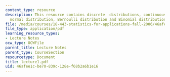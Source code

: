 ```yaml
---
content_type: resource
description: This resource contains discrete  distributions, continuous distributions,
  normal distribution, Bernoulli distribution and Binomial distribution.
file: /media/courses/18-443-statistics-for-applications-fall-2006/46afee1cbe70839c128ef68b2a6b1e16_lecture1.pdf
file_type: application/pdf
learning_resource_types:
- Lecture Notes
ocw_type: OCWFile
parent_title: Lecture Notes
parent_type: CourseSection
resourcetype: Document
title: lecture1.pdf
uid: 46afee1c-be70-839c-128e-f68b2a6b1e16
---
```

